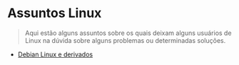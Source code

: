 # Assuntos Linux
> Aqui estão alguns assuntos sobre os quais deixam alguns usuários de Linux na dúvida sobre alguns problemas ou determinadas soluções.

- [Debian Linux e derivados](https://github.com/systemboys/GTi_Lab/tree/main/Debian%20Linux%20e%20derivados#assuntos-linux "Debian Linux e derivados")

